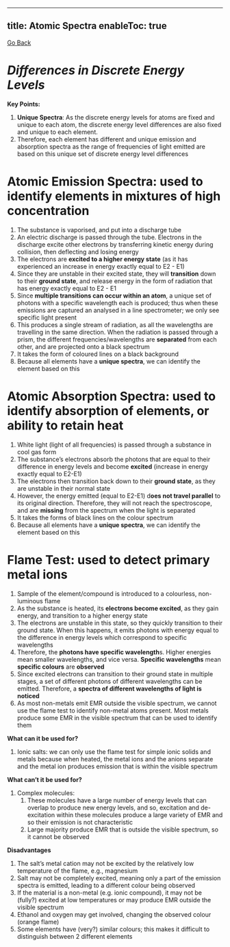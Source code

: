 
---
title: Atomic Spectra
enableToc: true
---

[Go Back](Chemistry/Chemistry.md)



# _**Differences in Discrete Energy Levels**_

**Key Points:**

1.  **Unique Spectra**: As the discrete energy levels for atoms are fixed and unique to each atom, the discrete energy level differences are also fixed and unique to each element.
2.  Therefore, each element has different and unique emission and absorption spectra as the range of frequencies of light emitted are based on this unique set of discrete energy level differences

# **Atomic Emission Spectra: used to identify elements in mixtures of high concentration**

1.  The substance is vaporised, and put into a discharge tube
2.  An electric discharge is passed through the tube. Electrons in the discharge excite other electrons by transferring kinetic energy during collision, then deflecting and losing energy
3.  The electrons are **excited to a higher energy state** (as it has experienced an increase in energy exactly equal to E2 - E1)
4.  Since they are unstable in their excited state, they will **transition** down to their **ground state**, and release energy in the form of radiation that has energy exactly equal to E2 - E1
5.  Since **multiple transitions can occur within an atom**, a unique set of photons with a specific wavelength each is produced; thus when these emissions are captured an analysed in a line spectrometer; we only see specific light present
6.  This produces a single stream of radiation, as all the wavelengths are travelling in the same direction. When the radiation is passed through a prism, the different frequencies/wavelengths are **separated** from each other, and are projected onto a black spectrum
7.  It takes the form of coloured lines on a black background
8.  Because all elements have a **unique spectra**, we can identify the element based on this

# **Atomic Absorption Spectra: used to identify absorption of elements, or ability to retain heat**

1.  White light (light of all frequencies) is passed through a substance in cool gas form
2.  The substance’s electrons absorb the photons that are equal to their difference in energy levels and become **excited** (increase in energy exactly equal to E2-E1)
3.  The electrons then transition back down to their **ground state**, as they are unstable in their normal state
4.  However, the energy emitted (equal to E2-E1) d**oes not travel parallel** to its original direction. Therefore, they will not reach the spectroscope, and are **missing** from the spectrum when the light is separated
5.  It takes the forms of black lines on the colour spectrum
6.  Because all elements have a **unique spectra**, we can identify the element based on this

# **Flame Test: used to detect primary metal ions**

1.  Sample of the element/compound is introduced to a colourless, non-luminous flame
2.  As the substance is heated, its **electrons become excited**, as they gain energy, and transition to a higher energy state
3.  The electrons are unstable in this state, so they quickly transition to their ground state. When this happens, it emits photons with energy equal to the difference in energy levels which correspond to specific wavelengths
4.  Therefore, the **photons have specific wavelength**s. Higher energies mean smaller wavelengths, and vice versa. **Specific wavelengths** mean **specific colours** are **observed**
5.  Since excited electrons can transition to their ground state in multiple stages, a set of different photons of different wavelengths can be emitted. Therefore, a **spectra of different wavelengths of light is noticed**
6.  As most non-metals emit EMR outside the visible spectrum, we cannot use the flame test to identify non-metal atoms present. Most metals produce some EMR in the visible spectrum that can be used to identify them

**What can it be used for?**

1.  Ionic salts: we can only use the flame test for simple ionic solids and metals because when heated, the metal ions and the anions separate and the metal ion produces emission that is within the visible spectrum

**What can’t it be used for?**

1.  Complex molecules:
    1.  These molecules have a large number of energy levels that can overlap to produce new energy levels, and so, excitation and de-excitation within these molecules produce a large variety of EMR and so their emission is not characteristic
    2.  Large majority produce EMR that is outside the visible spectrum, so it cannot be observed

**Disadvantages**

1.  The salt’s metal cation may not be excited by the relatively low temperature of the flame, e.g., magnesium
2.  Salt may not be completely excited, meaning only a part of the emission spectra is emitted, leading to a different colour being observed
3.  If the material is a non-metal (e.g. ionic compound), it may not be (fully?) excited at low temperatures or may produce EMR outside the visible spectrum
4.  Ethanol and oxygen may get involved, changing the observed colour (orange flame)
5.  Some elements have (very?) similar colours; this makes it difficult to distinguish between 2 different elements